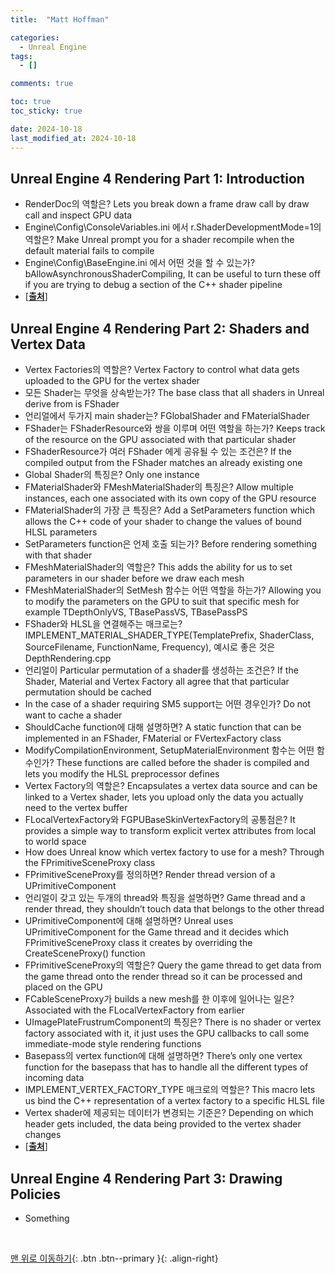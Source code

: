 ```yaml
---
title:  "Matt Hoffman"

categories:
  - Unreal Engine
tags:
  - []

comments: true

toc: true
toc_sticky: true

date: 2024-10-18
last_modified_at: 2024-10-18
---
```


## Unreal Engine 4 Rendering Part 1: Introduction
- RenderDoc의 역할은? Lets you break down a frame draw call by draw call and inspect GPU data
- Engine\Config\ConsoleVariables.ini 에서 r.ShaderDevelopmentMode=1의 역할은? Make Unreal prompt you for a shader recompile when the default material fails to compile
- Engine\Config\BaseEngine.ini 에서 어떤 것을 할 수 있는가? bAllowAsynchronousShaderCompiling, It can be useful to turn these off if you are trying to debug a section of the C++ shader pipeline
- [[**출처**](https://medium.com/@lordned/unreal-engine-4-rendering-overview-part-1-c47f2da65346)]

## Unreal Engine 4 Rendering Part 2: Shaders and Vertex Data
- Vertex Factories의 역할은? Vertex Factory to control what data gets uploaded to the GPU for the vertex shader
- 모든 Shader는 무엇을 상속받는가? The base class that all shaders in Unreal derive from is FShader
- 언리얼에서 두가지 main shader는? FGlobalShader and FMaterialShader
- FShader는 FShaderResource와 쌍을 이루며 어떤 역할을 하는가? Keeps track of the resource on the GPU associated with that particular shader
- FShaderResource가 여러 FShader 에게 공유될 수 있는 조건은? If the compiled output from the FShader matches an already existing one
- Global Shader의 특징은? Only one instance
- FMaterialShader와 FMeshMaterialShader의 특징은? Allow multiple instances, each one associated with its own copy of the GPU resource
- FMaterialShader의 가장 큰 특징은? Add a SetParameters function which allows the C++ code of your shader to change the values of bound HLSL parameters
- SetParameters function은 언제 호출 되는가? Before rendering something with that shader
- FMeshMaterialShader의 역할은? This adds the ability for us to set parameters in our shader before we draw each mesh
- FMeshMaterialShader의 SetMesh 함수는 어떤 역할을 하는가? Allowing you to modify the parameters on the GPU to suit that specific mesh for example TDepthOnlyVS, TBasePassVS, TBasePassPS
- FShader와 HLSL을 연결해주는 매크로는? IMPLEMENT_MATERIAL_SHADER_TYPE(TemplatePrefix, ShaderClass, SourceFilename, FunctionName, Frequency), 예시로 좋은 것은 DepthRendering.cpp
- 언리얼이 Particular permutation of a shader를 생성하는 조건은? If the Shader, Material and Vertex Factory all agree that that particular permutation should be cached
- In the case of a shader requiring SM5 support는 어떤 경우인가? Do not want to cache a shader
- ShouldCache function에 대해 설명하면? A static function that can be implemented in an FShader, FMaterial or FVertexFactory class
- ModifyCompilationEnvironment, SetupMaterialEnvironment 함수는 어떤 함수인가? These functions are called before the shader is compiled and lets you modify the HLSL preprocessor defines
- Vertex Factory의 역할은? Encapsulates a vertex data source and can be linked to a Vertex shader, lets you upload only the data you actually need to the vertex buffer
- FLocalVertexFactory와 FGPUBaseSkinVertexFactory의 공통점은? It provides a simple way to transform explicit vertex attributes from local to world space
- How does Unreal know which vertex factory to use for a mesh? Through the FPrimitiveSceneProxy class
- FPrimitiveSceneProxy를 정의하면? Render thread version of a UPrimitiveComponent
- 언리얼이 갖고 있는 두개의 thread와 특징을 설명하면? Game thread and a render thread, they shouldn’t touch data that belongs to the other thread
- UPrimitiveComponent에 대해 설명하면? Unreal uses UPrimitiveComponent for the Game thread and it decides which FPrimitiveSceneProxy class it creates by overriding the CreateSceneProxy() function
- FPrimitiveSceneProxy의 역할은? Query the game thread to get data from the game thread onto the render thread so it can be processed and placed on the GPU
- FCableSceneProxy가 builds a new mesh를 한 이후에 일어나는 일은? Associated with the FLocalVertexFactory from earlier
- UImagePlateFrustrumComponent의 특징은? There is no shader or vertex factory associated with it, it just uses the GPU callbacks to call some immediate-mode style rendering functions
- Basepass의 vertex function에 대해 설명하면? There’s only one vertex function for the basepass that has to handle all the different types of incoming data
- IMPLEMENT_VERTEX_FACTORY_TYPE 매크로의 역할은? This macro lets us bind the C++ representation of a vertex factory to a specific HLSL file
- Vertex shader에 제공되는 데이터가 변경되는 기준은? Depending on which header gets included, the data being provided to the vertex shader changes
- [[**출처**](https://medium.com/@lordned/unreal-engine-4-rendering-part-2-shaders-and-vertex-data-80317e1ae5f3)]

## Unreal Engine 4 Rendering Part 3: Drawing Policies
- Something

<br>

[맨 위로 이동하기](#){: .btn .btn--primary }{: .align-right}